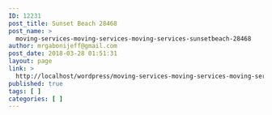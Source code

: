 ```yaml
---
ID: 12231
post_title: Sunset Beach 28468
post_name: >
  moving-services-moving-services-moving-services-sunsetbeach-28468
author: mrgabonijeff@gmail.com
post_date: 2018-03-28 01:51:31
layout: page
link: >
  http://localhost/wordpress/moving-services-moving-services-moving-services-sunsetbeach-28468/
published: true
tags: [ ]
categories: [ ]
---
```

